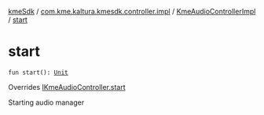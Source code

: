 [kmeSdk](../../index.md) / [com.kme.kaltura.kmesdk.controller.impl](../index.md) / [KmeAudioControllerImpl](index.md) / [start](./start.md)

# start

`fun start(): `[`Unit`](https://kotlinlang.org/api/latest/jvm/stdlib/kotlin/-unit/index.html)

Overrides [IKmeAudioController.start](../../com.kme.kaltura.kmesdk.controller/-i-kme-audio-controller/start.md)

Starting audio manager

